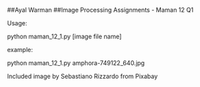 ##Ayal Warman
##Image Processing Assignments - Maman 12 Q1

Usage:

python maman_12_1.py [image file name]

example:

python maman_12_1.py amphora-749122_640.jpg


Included image by Sebastiano Rizzardo from Pixabay 
